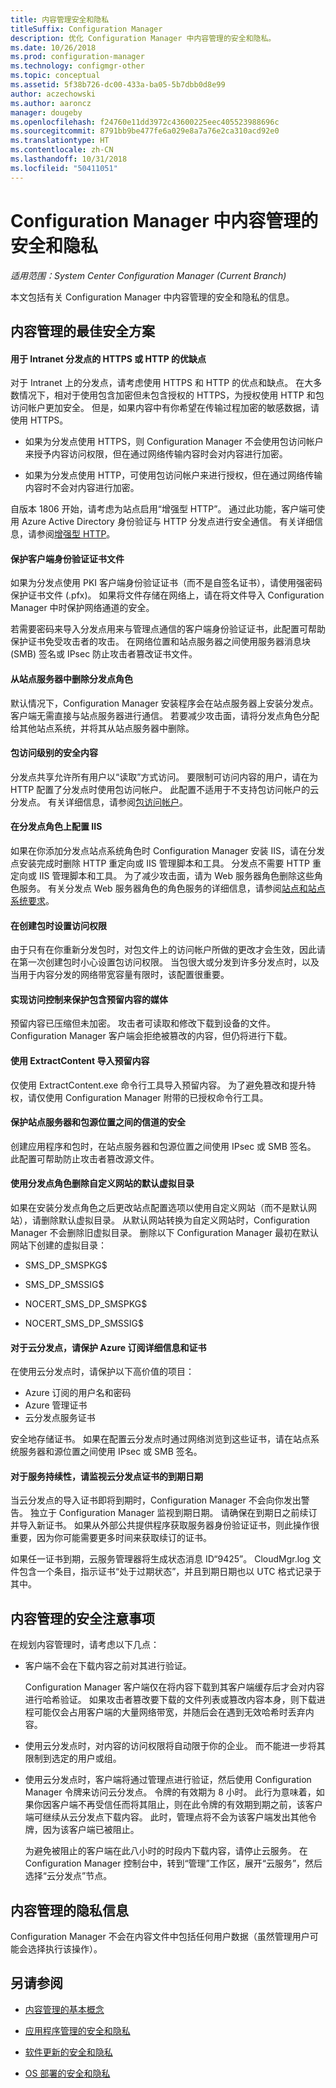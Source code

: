 ```yaml
---
title: 内容管理安全和隐私
titleSuffix: Configuration Manager
description: 优化 Configuration Manager 中内容管理的安全和隐私。
ms.date: 10/26/2018
ms.prod: configuration-manager
ms.technology: configmgr-other
ms.topic: conceptual
ms.assetid: 5f38b726-dc00-433a-ba05-5b7dbb0d8e99
author: aczechowski
ms.author: aaroncz
manager: dougeby
ms.openlocfilehash: f24760e11dd3972c43600225eec405523988696c
ms.sourcegitcommit: 8791bb9be477fe6a029e8a7a76e2ca310acd92e0
ms.translationtype: HT
ms.contentlocale: zh-CN
ms.lasthandoff: 10/31/2018
ms.locfileid: "50411051"
---
```

# <a name="security-and-privacy-for-content-management-in-configuration-manager"></a>Configuration Manager 中内容管理的安全和隐私

*适用范围：System Center Configuration Manager (Current Branch)*

本文包括有关 Configuration Manager 中内容管理的安全和隐私的信息。 



##  <a name="BKMK_Security_ContentManagement"></a> 内容管理的最佳安全方案  


#### <a name="advantages-and-disadvantages-of-https-or-http-for-intranet-distribution-points"></a>用于 Intranet 分发点的 HTTPS 或 HTTP 的优缺点
对于 Intranet 上的分发点，请考虑使用 HTTPS 和 HTTP 的优点和缺点。 在大多数情况下，相对于使用包含加密但未包含授权的 HTTPS，为授权使用 HTTP 和包访问帐户更加安全。 但是，如果内容中有你希望在传输过程加密的敏感数据，请使用 HTTPS。  

-   如果为分发点使用 HTTPS，则 Configuration Manager 不会使用包访问帐户来授予内容访问权限，但在通过网络传输内容时会对内容进行加密。  

-   如果为分发点使用 HTTP，可使用包访问帐户来进行授权，但在通过网络传输内容时不会对内容进行加密。  

自版本 1806 开始，请考虑为站点启用“增强型 HTTP”。 通过此功能，客户端可使用 Azure Active Directory 身份验证与 HTTP 分发点进行安全通信。 有关详细信息，请参阅[增强型 HTTP](/sccm/core/plan-design/hierarchy/enhanced-http)。

#### <a name="protect-the-client-authentication-certificate-file"></a>保护客户端身份验证证书文件
如果为分发点使用 PKI 客户端身份验证证书（而不是自签名证书），请使用强密码保护证书文件 (.pfx)。 如果将文件存储在网络上，请在将文件导入 Configuration Manager 中时保护网络通道的安全。

若需要密码来导入分发点用来与管理点通信的客户端身份验证证书，此配置可帮助保护证书免受攻击者的攻击。 在网络位置和站点服务器之间使用服务器消息块 (SMB) 签名或 IPsec 防止攻击者篡改证书文件。  

#### <a name="remove-the-distribution-point-role-from-the-site-server"></a>从站点服务器中删除分发点角色
默认情况下，Configuration Manager 安装程序会在站点服务器上安装分发点。 客户端无需直接与站点服务器进行通信。 若要减少攻击面，请将分发点角色分配给其他站点系统，并将其从站点服务器中删除。  

#### <a name="secure-content-at-the-package-access-level"></a>包访问级别的安全内容
分发点共享允许所有用户以“读取”方式访问。 要限制可访问内容的用户，请在为 HTTP 配置了分发点时使用包访问帐户。 此配置不适用于不支持包访问帐户的云分发点。 有关详细信息，请参阅[包访问帐户](/sccm/core/plan-design/hierarchy/accounts#package-access-account)。

#### <a name="configure-iis-on-the-distribution-point-role"></a>在分发点角色上配置 IIS
如果在你添加分发点站点系统角色时 Configuration Manager 安装 IIS，请在分发点安装完成时删除 HTTP 重定向或 IIS 管理脚本和工具。 分发点不需要 HTTP 重定向或 IIS 管理脚本和工具。 为了减少攻击面，请为 Web 服务器角色删除这些角色服务。  有关分发点 Web 服务器角色的角色服务的详细信息，请参阅[站点和站点系统要求](/sccm/core/plan-design/configs/site-and-site-system-prerequisites)。  

#### <a name="set-package-access-permissions-when-you-create-the-package"></a>在创建包时设置访问权限
由于只有在你重新分发包时，对包文件上的访问帐户所做的更改才会生效，因此请在第一次创建包时小心设置包访问权限。 当包很大或分发到许多分发点时，以及当用于内容分发的网络带宽容量有限时，该配置很重要。  

#### <a name="implement-access-controls-to-protect-media-that-contains-prestaged-content"></a>实现访问控制来保护包含预留内容的媒体
预留内容已压缩但未加密。 攻击者可读取和修改下载到设备的文件。 Configuration Manager 客户端会拒绝被篡改的内容，但仍将进行下载。  

#### <a name="import-prestaged-content-with-extractcontent"></a>使用 ExtractContent 导入预留内容
仅使用 ExtractContent.exe 命令行工具导入预留内容。 为了避免篡改和提升特权，请仅使用 Configuration Manager 附带的已授权命令行工具。  

#### <a name="secure-the-communication-channel-between-the-site-server-and-the-package-source-location"></a>保护站点服务器和包源位置之间的信道的安全
创建应用程序和包时，在站点服务器和包源位置之间使用 IPsec 或 SMB 签名。 此配置可帮助防止攻击者篡改源文件。  

#### <a name="remove-default-virtual-directories-for-custom-website-with-the-distribution-point-role"></a>使用分发点角色删除自定义网站的默认虚拟目录
如果在安装分发点角色之后更改站点配置选项以使用自定义网站（而不是默认网站），请删除默认虚拟目录。 从默认网站转换为自定义网站时，Configuration Manager 不会删除旧虚拟目录。 删除以下 Configuration Manager 最初在默认网站下创建的虚拟目录：  

-   SMS_DP_SMSPKG$  

-   SMS_DP_SMSSIG$  

-   NOCERT_SMS_DP_SMSPKG$  

-   NOCERT_SMS_DP_SMSSIG$  


#### <a name="for-cloud-distribution-points-protect-your-azure-subscription-details-and-certificates"></a>对于云分发点，请保护 Azure 订阅详细信息和证书
在使用云分发点时，请保护以下高价值的项目：
- Azure 订阅的用户名和密码
- Azure 管理证书 
- 云分发点服务证书

安全地存储证书。 如果在配置云分发点时通过网络浏览到这些证书，请在站点系统服务器和源位置之间使用 IPsec 或 SMB 签名。  

#### <a name="for-service-continuity-monitor-the-expiry-date-of-the-cloud-distribution-point-certificates"></a>对于服务持续性，请监视云分发点证书的到期日期
当云分发点的导入证书即将到期时，Configuration Manager 不会向你发出警告。 独立于 Configuration Manager 监视到期日期。 请确保在到期日之前续订并导入新证书。 如果从外部公共提供程序获取服务器身份验证证书，则此操作很重要，因为你可能需要更多时间来获取续订的证书。  

 如果任一证书到期，云服务管理器将生成状态消息 ID“9425”。 CloudMgr.log 文件包含一个条目，指示证书“处于过期状态”，并且到期日期也以 UTC 格式记录于其中。  



## <a name="security-considerations-for-content-management"></a>内容管理的安全注意事项  

在规划内容管理时，请考虑以下几点：  

-   客户端不会在下载内容之前对其进行验证。  

     Configuration Manager 客户端仅在将内容下载到其客户端缓存后才会对内容进行哈希验证。 如果攻击者篡改要下载的文件列表或篡改内容本身，则下载进程可能仅会占用客户端的大量网络带宽，并随后会在遇到无效哈希时丢弃内容。  

-   使用云分发点时，对内容的访问权限将自动限于你的企业。 而不能进一步将其限制到选定的用户或组。  

-   使用云分发点时，客户端将通过管理点进行验证，然后使用 Configuration Manager 令牌来访问云分发点。 令牌的有效期为 8 小时。 此行为意味着，如果你因客户端不再受信任而将其阻止，则在此令牌的有效期到期之前，该客户端可继续从云分发点下载内容。 此时，管理点将不会为该客户端发出其他令牌，因为该客户端已被阻止。  

     为避免被阻止的客户端在此八小时的时段内下载内容，请停止云服务。 在 Configuration Manager 控制台中，转到“管理”工作区，展开“云服务”，然后选择“云分发点”节点。  



##  <a name="BKMK_Privacy_ContentManagement"></a> 内容管理的隐私信息  

 Configuration Manager 不会在内容文件中包括任何用户数据（虽然管理用户可能会选择执行该操作）。  



## <a name="see-also"></a>另请参阅

- [内容管理的基本概念](/sccm/core/plan-design/hierarchy/fundamental-concepts-for-content-management)  

- [应用程序管理的安全和隐私](/sccm/apps/plan-design/security-and-privacy-for-application-management)  

- [软件更新的安全和隐私](/sccm/sum/plan-design/security-and-privacy-for-software-updates)  

- [OS 部署的安全和隐私](/sccm/osd/plan-design/security-and-privacy-for-operating-system-deployment)  